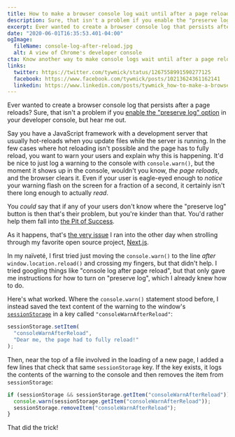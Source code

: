 ```yaml
---
title: How to make a browser console log wait until after a page reload
description: Sure, that isn't a problem if you enable the "preserve log" option in your developer console, but hear me out.
excerpt: Ever wanted to create a browser console log that persists after a page reloads? Sure, that isn't a problem if you enable the "preserve log" option in your developer console, but hear me out.
date: "2020-06-01T16:35:53.401-04:00"
ogImage:
  fileName: console-log-after-reload.jpg
  alt: A view of Chrome's developer console
cta: Know another way to make console logs wait until after a page reloads? I'd love to hear about it
links:
  twitter: https://twitter.com/tywmick/status/1267558991590277125
  facebook: https://www.facebook.com/tywmick/posts/10213624361162141
  linkedin: https://www.linkedin.com/posts/tywmick_how-to-make-a-browser-console-log-wait-until-activity-6673327410404036608-FjLG
---
```


Ever wanted to create a browser console log that persists after a page reloads? Sure, that isn't a problem if you [enable the "preserve log" option](https://stackoverflow.com/questions/5327955/how-to-make-google-chrome-javascript-console-persistent) in your developer console, but hear me out.

Say you have a JavaScript framework with a development server that usually hot-reloads when you update files while the server is running. In the few cases where hot reloading isn't possible and the page has to fully reload, you want to warn your users and explain why this is happening. It'd be nice to just log a warning to the console with `console.warn()`, but the moment it shows up in the console, wouldn't you know, _the page reloads_, and the browser clears it. Even if your user is eagle-eyed enough to _notice_ your warning flash on the screen for a fraction of a second, it certainly isn't there long enough to actually _read_.

You _could_ say that if any of your users don't know where the "preserve log" button is then that's their problem, but you're kinder than that. You'd rather help them fall into [the Pit of Success](https://blog.codinghorror.com/falling-into-the-pit-of-success/).

As it happens, that's [the very issue](https://github.com/vercel/next.js/issues/13070) I ran into the other day when strolling through my favorite open source project, [Next.js](https://nextjs.org/).

In my naïveté, I first tried just moving the `console.warn()` to the line _after_ `window.location.reload()` and crossing my fingers, but that didn't help. I tried googling things like "console log after page reload", but that only gave me instructions for how to turn on "preserve log", which I already knew how to do.

Here's what worked. Where the `console.warn()` statement stood before, I instead saved the text content of the warning to the window's [`sessionStorage`](https://developer.mozilla.org/en-US/docs/Web/API/Window/sessionStorage) in a key called `"consoleWarnAfterReload"`:

```js
sessionStorage.setItem(
  "consoleWarnAfterReload",
  "Dear me, the page had to fully reload!"
);
```

Then, near the top of a file involved in the loading of a new page, I added a few lines that check that same `sessionStorage` key. If the key exists, it logs the contents of the warning to the console and then removes the item from `sessionStorage`:

```js
if (sessionStorage && sessionStorage.getItem("consoleWarnAfterReload")) {
  console.warn(sessionStorage.getItem("consoleWarnAfterReload"));
  sessionStorage.removeItem("consoleWarnAfterReload");
}
```

That did the trick!
